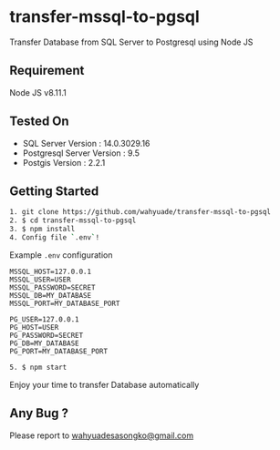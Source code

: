 # transfer-mssql-to-pgsql
Transfer Database from SQL Server to Postgresql using Node JS

## Requirement
Node JS v8.11.1

## Tested On 
- SQL Server Version : 14.0.3029.16
- Postgresql Server Version : 9.5
- Postgis Version : 2.2.1

## Getting Started
```sh
1. git clone https://github.com/wahyuade/transfer-mssql-to-pgsql
2. $ cd transfer-mssql-to-pgsql
3. $ npm install
4. Config file `.env`!
```
Example `.env` configuration
```
MSSQL_HOST=127.0.0.1
MSSQL_USER=USER
MSSQL_PASSWORD=SECRET
MSSQL_DB=MY_DATABASE
MSSQL_PORT=MY_DATABASE_PORT

PG_USER=127.0.0.1
PG_HOST=USER
PG_PASSWORD=SECRET
PG_DB=MY_DATABASE
PG_PORT=MY_DATABASE_PORT
```
```sh
5. $ npm start
```
Enjoy your time to transfer Database automatically
## Any Bug ?
Please report to wahyuadesasongko@gmail.com
